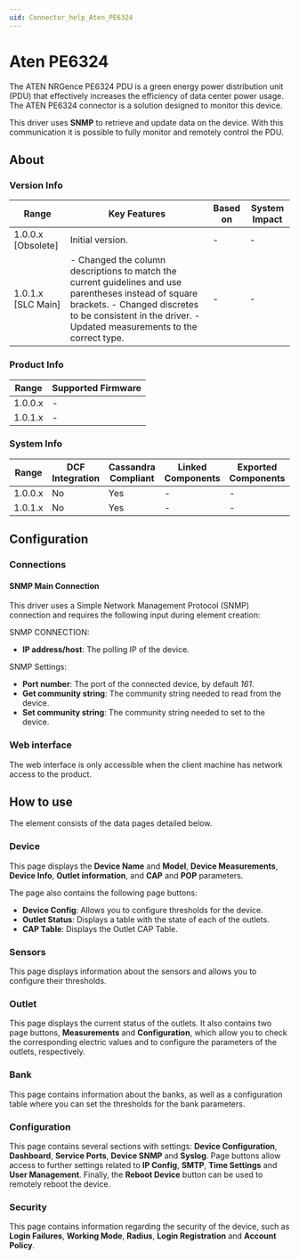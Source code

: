 ```yaml
---
uid: Connector_help_Aten_PE6324
---
```


# Aten PE6324

The ATEN NRGence PE6324 PDU is a green energy power distribution unit (PDU) that effectively increases the efficiency of data center power usage. The ATEN PE6324 connector is a solution designed to monitor this device.

This driver uses **SNMP** to retrieve and update data on the device. With this communication it is possible to fully monitor and remotely control the PDU.

## About

### Version Info

| **Range**            | **Key Features**                                                                                                                                                                                                   | **Based on** | **System Impact** |
|----------------------|--------------------------------------------------------------------------------------------------------------------------------------------------------------------------------------------------------------------|--------------|-------------------|
| 1.0.0.x \[Obsolete\] | Initial version.                                                                                                                                                                                                   | \-           | \-                |
| 1.0.1.x \[SLC Main\] | \- Changed the column descriptions to match the current guidelines and use parentheses instead of square brackets. - Changed discretes to be consistent in the driver. - Updated measurements to the correct type. | \-           | \-                |

### Product Info

| **Range** | **Supported Firmware** |
|-----------|------------------------|
| 1.0.0.x   | \-                     |
| 1.0.1.x   | \-                     |

### System Info

| **Range** | **DCF Integration** | **Cassandra Compliant** | **Linked Components** | **Exported Components** |
|-----------|---------------------|-------------------------|-----------------------|-------------------------|
| 1.0.0.x   | No                  | Yes                     | \-                    | \-                      |
| 1.0.1.x   | No                  | Yes                     | \-                    | \-                      |

## Configuration

### Connections

#### SNMP Main Connection

This driver uses a Simple Network Management Protocol (SNMP) connection and requires the following input during element creation:

SNMP CONNECTION:

- **IP address/host**: The polling IP of the device.

SNMP Settings:

- **Port number**: The port of the connected device, by default *161*.
- **Get community string**: The community string needed to read from the device.
- **Set community string**: The community string needed to set to the device.

### Web interface

The web interface is only accessible when the client machine has network access to the product.

## How to use

The element consists of the data pages detailed below.

### Device

This page displays the **Device Name** and **Model**, **Device Measurements**, **Device Info**, **Outlet information**, and **CAP** and **POP** parameters.

The page also contains the following page buttons:

- **Device Config**: Allows you to configure thresholds for the device.
- **Outlet Status**: Displays a table with the state of each of the outlets.
- **CAP Table**: Displays the Outlet CAP Table.

### Sensors

This page displays information about the sensors and allows you to configure their thresholds.

### Outlet

This page displays the current status of the outlets. It also contains two page buttons, **Measurements** and **Configuration**, which allow you to check the corresponding electric values and to configure the parameters of the outlets, respectively.

### Bank

This page contains information about the banks, as well as a configuration table where you can set the thresholds for the bank parameters.

### Configuration

This page contains several sections with settings: **Device Configuration**, **Dashboard**, **Service Ports**, **Device SNMP** and **Syslog**. Page buttons allow access to further settings related to **IP Config**, **SMTP**, **Time Settings** and **User Management**. Finally, the **Reboot Device** button can be used to remotely reboot the device.

### Security

This page contains information regarding the security of the device, such as **Login Failures**, **Working Mode**, **Radius**, **Login Registration** and **Account Policy**.

